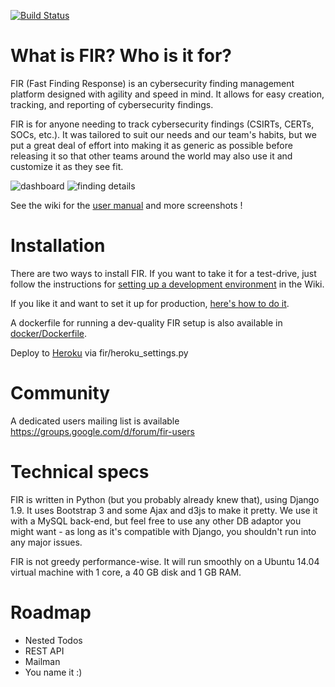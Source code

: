 [![Build Status](https://travis-ci.org/certsocietegenerale/FIR.svg?branch=master)](https://travis-ci.org/certsocietegenerale/FIR)

# What is FIR? Who is it for?

FIR (Fast Finding Response) is an cybersecurity finding management platform designed with agility and speed in mind. It allows for easy creation, tracking, and reporting of cybersecurity findings.

FIR is for anyone needing to track cybersecurity findings (CSIRTs, CERTs, SOCs, etc.). It was tailored to suit our needs and our team's habits, but we put a great deal of effort into making it as generic as possible before releasing it so that other teams around the world may also use it and customize it as they see fit.

![dashboard](https://github.com/certsocietegenerale/FIR/wiki/screenshots/dashboard.png)
![finding details](https://github.com/certsocietegenerale/FIR/wiki/screenshots/finding_details.png)

See the wiki for the [user manual](https://github.com/certsocietegenerale/FIR/wiki/User-Manual) and more screenshots !

# Installation

There are two ways to install FIR. If you want to take it for a test-drive, just follow the instructions for [setting up a development environment](https://github.com/certsocietegenerale/FIR/wiki/Setting-up-a-development-environment) in the Wiki.

If you like it and want to set it up for production, [here's how to do it](https://github.com/certsocietegenerale/FIR/wiki/Installation-on-a-production-environment).

A dockerfile for running a dev-quality FIR setup is also available in [docker/Dockerfile](docker/Dockerfile).

Deploy to [Heroku](https://heroku.com) via fir/heroku_settings.py

# Community

A dedicated users mailing list is available https://groups.google.com/d/forum/fir-users

# Technical specs

FIR is written in Python (but you probably already knew that), using Django 1.9. It uses Bootstrap 3 and some Ajax and d3js to make it pretty. We use it with a MySQL back-end, but feel free to use any other DB adaptor you might want - as long as it's compatible with Django, you shouldn't run into any major issues.

FIR is not greedy performance-wise. It will run smoothly on a Ubuntu 14.04 virtual machine with 1 core, a 40 GB disk and 1 GB RAM.

# Roadmap

* Nested Todos
* REST API
* Mailman
* You name it :)
